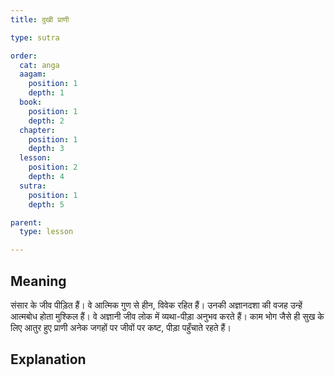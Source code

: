 ```yaml
---
title: दुखी प्राणी

type: sutra

order:
  cat: anga
  aagam: 
    position: 1
    depth: 1
  book: 
    position: 1
    depth: 2
  chapter:
    position: 1
    depth: 3
  lesson: 
    position: 2
    depth: 4
  sutra: 
    position: 1
    depth: 5

parent:
  type: lesson

---
```


## Meaning
संसार के जीव पीड़ित हैं। वे आत्मिक गुण से हीन, विवेक रहित हैं। उनकी अज्ञानदशा की वजह उन्हें आत्मबोध होता मुश्किल हैं। वे अज्ञानी जीव लोक में व्यथा-पीड़ा अनुभव करते हैं। काम भोग जैसे ही सुख के लिए आतुर हुए प्राणी अनेक जगहों पर जीवों पर कष्ट, पीड़ा पहुँचाते रहते हैं।

## Explanation
